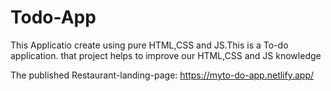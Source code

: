# Todo-App

This Applicatio create using pure HTML,CSS and JS.This is a To-do application.
that project helps to improve our HTML,CSS and JS knowledge


The published Restaurant-landing-page: https://myto-do-app.netlify.app/
